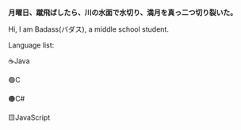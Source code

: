 **月曜日、蹴飛ばしたら、川の水面で水切り、満月を真っ二つ切り裂いた。**

Hi, I am Badass(バダス), a middle school student.

Language list:

☕Java 

🟢C

🟠C#

🟨JavaScript
<!--
### Hi there 👋

**GitBADASS/GitBADASS** is a ✨ _special_ ✨ repository because its `README.md` (this file) appears on your GitHub profile.

Here are some ideas to get you started:

- 🔭 I’m currently working on ...
- 🌱 I’m currently learning ...
- 👯 I’m looking to collaborate on ...
- 🤔 I’m looking for help with ...
- 💬 Ask me about ...
- 📫 How to reach me: ...
- 😄 Pronouns: ...
- ⚡ Fun fact: ...
-->

